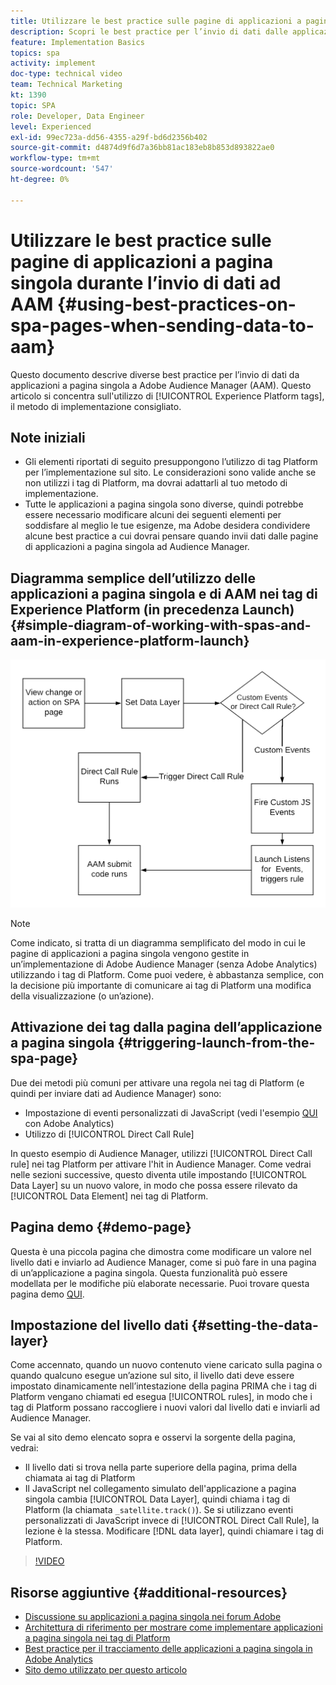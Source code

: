 ```yaml
---
title: Utilizzare le best practice sulle pagine di applicazioni a pagina singola durante l’invio di dati ad AAM
description: Scopri le best practice per l’invio di dati dalle applicazioni a pagina singola (SPA) a Adobe Audience Manager (AAM). Questo articolo si concentra sull’utilizzo dei tag di Experience Platform, il metodo di implementazione consigliato.
feature: Implementation Basics
topics: spa
activity: implement
doc-type: technical video
team: Technical Marketing
kt: 1390
topic: SPA
role: Developer, Data Engineer
level: Experienced
exl-id: 99ec723a-dd56-4355-a29f-bd6d2356b402
source-git-commit: d4874d9f6d7a36bb81ac183eb8b853d893822ae0
workflow-type: tm+mt
source-wordcount: '547'
ht-degree: 0%

---
```


# Utilizzare le best practice sulle pagine di applicazioni a pagina singola durante l’invio di dati ad AAM {#using-best-practices-on-spa-pages-when-sending-data-to-aam}

Questo documento descrive diverse best practice per l’invio di dati da applicazioni a pagina singola a Adobe Audience Manager (AAM). Questo articolo si concentra sull&#39;utilizzo di [!UICONTROL Experience Platform tags], il metodo di implementazione consigliato.

## Note iniziali

* Gli elementi riportati di seguito presuppongono l’utilizzo di tag Platform per l’implementazione sul sito. Le considerazioni sono valide anche se non utilizzi i tag di Platform, ma dovrai adattarli al tuo metodo di implementazione.
* Tutte le applicazioni a pagina singola sono diverse, quindi potrebbe essere necessario modificare alcuni dei seguenti elementi per soddisfare al meglio le tue esigenze, ma Adobe desidera condividere alcune best practice a cui dovrai pensare quando invii dati dalle pagine di applicazioni a pagina singola ad Audience Manager.

## Diagramma semplice dell’utilizzo delle applicazioni a pagina singola e di AAM nei tag di Experience Platform (in precedenza Launch){#simple-diagram-of-working-with-spas-and-aam-in-experience-platform-launch}

![spa per aam nei tag](assets/spa_for_aam_in_launch.png)

>[!NOTE]
>Come indicato, si tratta di un diagramma semplificato del modo in cui le pagine di applicazioni a pagina singola vengono gestite in un’implementazione di Adobe Audience Manager (senza Adobe Analytics) utilizzando i tag di Platform. Come puoi vedere, è abbastanza semplice, con la decisione più importante di comunicare ai tag di Platform una modifica della visualizzazione (o un’azione).

## Attivazione dei tag dalla pagina dell’applicazione a pagina singola {#triggering-launch-from-the-spa-page}

Due dei metodi più comuni per attivare una regola nei tag di Platform (e quindi per inviare dati ad Audience Manager) sono:

* Impostazione di eventi personalizzati di JavaScript (vedi l&#39;esempio [QUI](https://helpx.adobe.com/analytics/kt/using/spa-analytics-best-practices-feature-video-use.html) con Adobe Analytics)
* Utilizzo di [!UICONTROL Direct Call Rule]

In questo esempio di Audience Manager, utilizzi [!UICONTROL Direct Call rule] nei tag Platform per attivare l&#39;hit in Audience Manager. Come vedrai nelle sezioni successive, questo diventa utile impostando [!UICONTROL Data Layer] su un nuovo valore, in modo che possa essere rilevato da [!UICONTROL Data Element] nei tag di Platform.

## Pagina demo {#demo-page}

Questa è una piccola pagina che dimostra come modificare un valore nel livello dati e inviarlo ad Audience Manager, come si può fare in una pagina di un’applicazione a pagina singola. Questa funzionalità può essere modellata per le modifiche più elaborate necessarie. Puoi trovare questa pagina demo [QUI](https://aam.enablementadobe.com/SPA-Launch.html).

## Impostazione del livello dati {#setting-the-data-layer}

Come accennato, quando un nuovo contenuto viene caricato sulla pagina o quando qualcuno esegue un’azione sul sito, il livello dati deve essere impostato dinamicamente nell’intestazione della pagina PRIMA che i tag di Platform vengano chiamati ed esegua [!UICONTROL rules], in modo che i tag di Platform possano raccogliere i nuovi valori dal livello dati e inviarli ad Audience Manager.

Se vai al sito demo elencato sopra e osservi la sorgente della pagina, vedrai:

* Il livello dati si trova nella parte superiore della pagina, prima della chiamata ai tag di Platform
* Il JavaScript nel collegamento simulato dell&#39;applicazione a pagina singola cambia [!UICONTROL Data Layer], quindi chiama i tag di Platform (la chiamata `_satellite.track()`). Se si utilizzano eventi personalizzati di JavaScript invece di [!UICONTROL Direct Call Rule], la lezione è la stessa. Modificare [!DNL data layer], quindi chiamare i tag di Platform.

>[!VIDEO](https://video.tv.adobe.com/v/23322/?quality=12)

## Risorse aggiuntive {#additional-resources}

* [Discussione su applicazioni a pagina singola nei forum Adobe](https://forums.adobe.com/thread/2451022)
* [Architettura di riferimento per mostrare come implementare applicazioni a pagina singola nei tag di Platform](https://helpx.adobe.com/experience-manager/kt/integration/using/launch-reference-architecture-SPA-tutorial-implement.html)
* [Best practice per il tracciamento delle applicazioni a pagina singola in Adobe Analytics](https://helpx.adobe.com/analytics/kt/using/spa-analytics-best-practices-feature-video-use.html)
* [Sito demo utilizzato per questo articolo](https://aam.enablementadobe.com/SPA-Launch.html)
